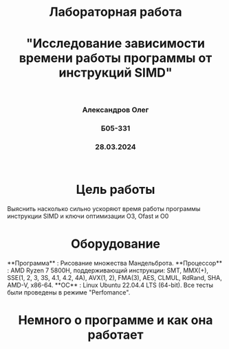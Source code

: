 <h1 align="center"> Лабораторная работа </h1>
<h1 align="center"> "Исследование зависимости времени работы программы от инструкций SIMD" </h1>
<br>

<h3 align="center"> Александров Олег </h3>
<h3 align="center"> Б05-331 </h3>
<h3 align="center"> 28.03.2024 </h3>

<br>

<h1 align="center"> Цель работы </h1>
Выяснить насколько сильно ускоряют время работы программы инструкции SIMD и ключи оптимизации O3, Ofast и O0

<h1 align="center"> Оборудование </h1>
**Программа** : Рисование множества Мандельброта.
**Процессор** : AMD Ryzen 7 5800H, поддерживающий инструкции: SMT, MMX(+), SSE(1, 2, 3, 3S, 4.1, 4.2, 4A), AVX(1, 2), FMA(3), AES, CLMUL, RdRand, SHA, AMD-V, x86-64.
**ОС** : Linux Ubuntu 22.04.4 LTS (64-bit). Все тесты были проведены в режиме "Perfomance".

<h1 align="center"> Немного о программе и как она работает </h1>

